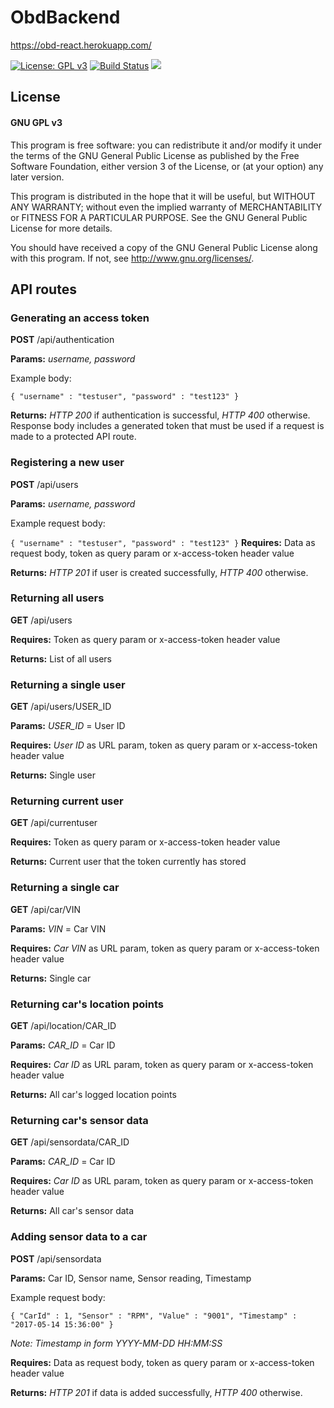 # ObdBackend

https://obd-react.herokuapp.com/

[![License: GPL v3](https://img.shields.io/badge/License-GPL%20v3-blue.svg)](http://www.gnu.org/licenses/gpl-3.0)
[![Build Status](https://travis-ci.com/alehuo/ObdBackend.svg?token=gaC7xtybK3sQe2uWiGwx&branch=master)](https://travis-ci.com/alehuo/ObdBackend)
![](https://david-dm.org/alehuo/ObdBackend.svg)

## License

#### GNU GPL v3

This program is free software: you can redistribute it and/or modify
it under the terms of the GNU General Public License as published by
the Free Software Foundation, either version 3 of the License, or
(at your option) any later version.

This program is distributed in the hope that it will be useful,
but WITHOUT ANY WARRANTY; without even the implied warranty of
MERCHANTABILITY or FITNESS FOR A PARTICULAR PURPOSE.  See the
GNU General Public License for more details.

You should have received a copy of the GNU General Public License
along with this program.  If not, see <http://www.gnu.org/licenses/>.

## API routes

### Generating an access token
**POST** /api/authentication

**Params:** *username, password*

Example body:

`
{
  "username" : "testuser",
  "password" : "test123"
}
`

**Returns:** *HTTP 200* if authentication is successful, *HTTP 400* otherwise. Response body includes a generated token that must be used if a request is made to a protected API route.

### Registering a new user
**POST** /api/users

**Params:** *username, password*

Example request body:

`
{
  "username" : "testuser",
  "password" : "test123"
}
`
**Requires:** Data as request body, token as query param or x-access-token header value

**Returns:** *HTTP 201* if user is created successfully, *HTTP 400* otherwise.

### Returning all users
**GET** /api/users

**Requires:** Token as query param or x-access-token header value

**Returns:** List of all users

### Returning a single user
**GET** /api/users/USER_ID

**Params:** *USER_ID* = User ID

**Requires:** *User ID* as URL param, token as query param or x-access-token header value

**Returns:** Single user

### Returning current user
**GET** /api/currentuser

**Requires:** Token as query param or x-access-token header value

**Returns:** Current user that the token currently has stored

### Returning a single car
**GET** /api/car/VIN

**Params:** *VIN* = Car VIN

**Requires:** *Car VIN* as URL param, token as query param or x-access-token header value

**Returns:** Single car

### Returning car's location points
**GET** /api/location/CAR_ID

**Params:** *CAR_ID* = Car ID

**Requires:** *Car ID* as URL param, token as query param or x-access-token header value

**Returns:** All car's logged location points

### Returning car's sensor data
**GET** /api/sensordata/CAR_ID

**Params:** *CAR_ID* = Car ID

**Requires:** *Car ID* as URL param, token as query param or x-access-token header value

**Returns:** All car's sensor data

### Adding sensor data to a car
**POST** /api/sensordata

**Params:** Car ID, Sensor name, Sensor reading, Timestamp

Example request body:

`
{
  "CarId" : 1,
  "Sensor" : "RPM",
  "Value" : "9001",
  "Timestamp" : "2017-05-14 15:36:00"
}
`

*Note: Timestamp in form YYYY-MM-DD HH:MM:SS*

**Requires:** Data as request body, token as query param or x-access-token header value

**Returns:** *HTTP 201* if data is added successfully, *HTTP 400* otherwise.
